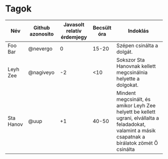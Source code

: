 # Tagok

| Név | Github azonosito  | Javasolt relatív érdemjegy | Becsült óra | Indoklás  | 
| --- | ---- | --- | ------------------ | --------- |
| Foo Bar | @nevergo | 0 | 15-20 | Szépen csinálta a dolgát. |
| Leyh Zee | @nagiveyo | -2 | <10 | Sokszor Sta Hanovnak kellett megcsinálnia helyette a dolgokat. |
| Sta Hanov | @uup | +1 | 40-50 | Mindent megcsinált, és amikor Leyh Zee helyett be kellett ugrani, elvállalta a feladadokat, valamint a másik csapatnak a bírálatok zömét Ő csinálta |

